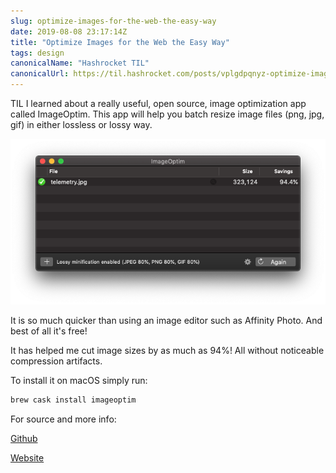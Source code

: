 ```yaml
---
slug: optimize-images-for-the-web-the-easy-way
date: 2019-08-08 23:17:14Z
title: "Optimize Images for the Web the Easy Way"
tags: design
canonicalName: "Hashrocket TIL"
canonicalUrl: https://til.hashrocket.com/posts/vplgdpqnyz-optimize-images-for-the-web-the-easy-way
---
```



TIL I learned about a really useful, open source, image optimization app called ImageOptim. This app will help you batch resize image files (png, jpg, gif) in either lossless or lossy way.

![image](RcwWDwG.png)

It is so much quicker than using an image editor such as Affinity Photo. And best of all it's free!

It has helped me cut image sizes by as much as 94%! All without noticeable compression artifacts.

To install it on macOS simply run:

```bash
brew cask install imageoptim
```

For source and more info:

[Github](https://github.com/ImageOptim/ImageOptim)

[Website](https://imageoptim.com/mac)
